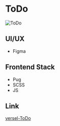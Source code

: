 # ToDo

![ToDo](https://kept.com.ua/core/cache/plugins/imageviewer/51470/2110edc5e5ee1aad7bb901602a90b363c3e10bf7cbd3104db71ae17b5e92acbb/1100x1100_cropped.jpg)

## UI/UX

- Figma

## Frontend Stack

- Pug
- SCSS
- JS

## Link

[versel-ToDo](https://to-do-kohl.vercel.app)
